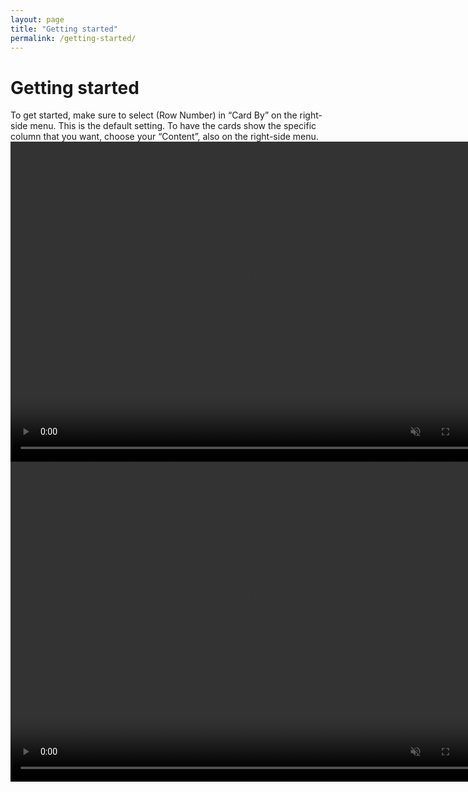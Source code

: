 ```yaml
---
layout: page
title: "Getting started"
permalink: /getting-started/
---
```


# Getting started
To get started, make sure to select (Row Number) in “Card By” on the right-side menu. This is the default setting.
To have the cards show the specific column that you want, choose your “Content”, also on the right-side menu. 
<video controls muted width="768" height="512">
  <source src="../assets/webms/select-row-number.webm" type="video/webm">
</video>
<video controls muted width="768" height="512">
  <source src="../assets/webms/select-content.webm" type="video/webm">
</video>
